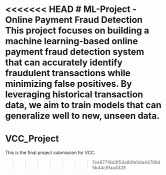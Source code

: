 <<<<<<< HEAD
﻿# ML-Project - Online Payment Fraud Detection
This project focuses on building a machine learning-based online payment fraud detection system that can accurately identify fraudulent transactions while minimizing false positives. By leveraging historical transaction data, we aim to train models that can generalize well to new, unseen data.
=======
# VCC_Project
This is the final project submission for VCC.
>>>>>>> 7ce87718d3f54a80fe0da44789d5b44c9faa4328
